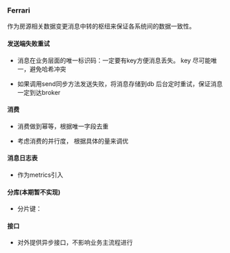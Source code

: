 ### Ferrari

 作为房源相关数据变更消息中转的枢纽来保证各系统间的数据一致性。
 

#### 发送端失败重试

 - 消息在业务层面的唯一标识码：一定要有key方便消息丢失。    key 尽可能唯一，避免哈希冲突

 - 如果调用send同步方法发送失败，将消息存储到db 后台定时重试，保证消息一定到达broker

#### 消费

 - 消费做到幂等，根据唯一字段去重

 - 考虑消费的并行度， 根据具体的量来调优
 
 

#### 消息日志表

 - 作为metrics引入


#### 分库(本期暂不实现)

 - 分片键：

#### 接口

 - 对外提供异步接口，不影响业务主流程进行
